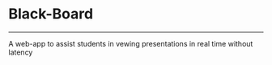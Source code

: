 # Black-Board
<hr>
A web-app to assist students in vewing presentations in real time without latency

